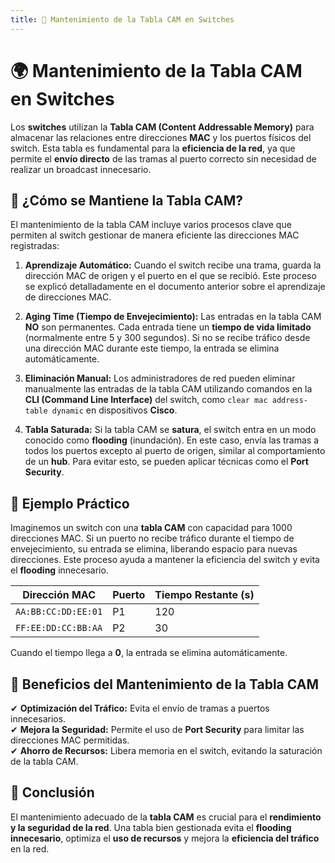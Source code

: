 ```yaml
---
title: 📌 Mantenimiento de la Tabla CAM en Switches
---
```


# 🌍 Mantenimiento de la Tabla CAM en Switches

Los **switches** utilizan la **Tabla CAM (Content Addressable Memory)** para almacenar las relaciones entre direcciones **MAC** y los puertos físicos del switch. Esta tabla es fundamental para la **eficiencia de la red**, ya que permite el **envío directo** de las tramas al puerto correcto sin necesidad de realizar un broadcast innecesario.

## 📌 ¿Cómo se Mantiene la Tabla CAM?

El mantenimiento de la tabla CAM incluye varios procesos clave que permiten al switch gestionar de manera eficiente las direcciones MAC registradas:

1. **Aprendizaje Automático:** Cuando el switch recibe una trama, guarda la dirección MAC de origen y el puerto en el que se recibió. Este proceso se explicó detalladamente en el documento anterior sobre el aprendizaje de direcciones MAC.

2. **Aging Time (Tiempo de Envejecimiento):** Las entradas en la tabla CAM **NO** son permanentes. Cada entrada tiene un **tiempo de vida limitado** (normalmente entre 5 y 300 segundos). Si no se recibe tráfico desde una dirección MAC durante este tiempo, la entrada se elimina automáticamente.

3. **Eliminación Manual:** Los administradores de red pueden eliminar manualmente las entradas de la tabla CAM utilizando comandos en la **CLI (Command Line Interface)** del switch, como `clear mac address-table dynamic` en dispositivos **Cisco**.

4. **Tabla Saturada:** Si la tabla CAM se **satura**, el switch entra en un modo conocido como **flooding** (inundación). En este caso, envía las tramas a todos los puertos excepto al puerto de origen, similar al comportamiento de un **hub**. Para evitar esto, se pueden aplicar técnicas como el **Port Security**.

## 📌 Ejemplo Práctico

Imaginemos un switch con una **tabla CAM** con capacidad para 1000 direcciones MAC. Si un puerto no recibe tráfico durante el tiempo de envejecimiento, su entrada se elimina, liberando espacio para nuevas direcciones. Este proceso ayuda a mantener la eficiencia del switch y evita el **flooding** innecesario.

| **Dirección MAC**        | **Puerto** | **Tiempo Restante (s)** |
|--------------------------|------------|-------------------------|
| `AA:BB:CC:DD:EE:01`     | P1         | 120                     |
| `FF:EE:DD:CC:BB:AA`     | P2         | 30                      |

Cuando el tiempo llega a **0**, la entrada se elimina automáticamente.

## 📌 Beneficios del Mantenimiento de la Tabla CAM

✔ **Optimización del Tráfico:** Evita el envío de tramas a puertos innecesarios.  
✔ **Mejora la Seguridad:** Permite el uso de **Port Security** para limitar las direcciones MAC permitidas.  
✔ **Ahorro de Recursos:** Libera memoria en el switch, evitando la saturación de la tabla CAM.

## 📌 Conclusión

El mantenimiento adecuado de la **tabla CAM** es crucial para el **rendimiento y la seguridad de la red**. Una tabla bien gestionada evita el **flooding innecesario**, optimiza el **uso de recursos** y mejora la **eficiencia del tráfico** en la red.
